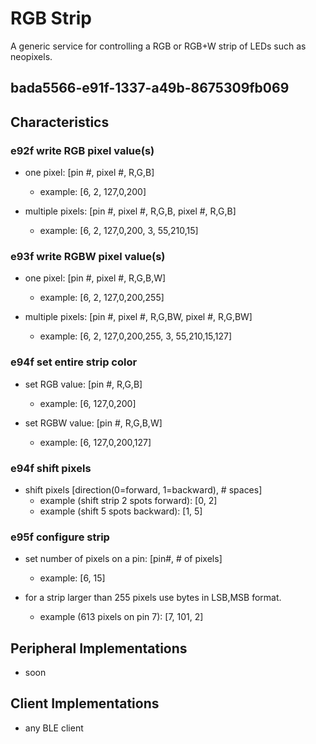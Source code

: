 # RGB Strip
A generic service for controlling a RGB or RGB+W strip of LEDs such as neopixels.

## bada5566-e91f-1337-a49b-8675309fb069

## Characteristics

### e92f  write RGB pixel value(s)

* one pixel: [pin #, pixel #, R,G,B]
  * example: [6, 2, 127,0,200]

* multiple pixels: [pin #, pixel #, R,G,B, pixel #, R,G,B]
  * example: [6, 2, 127,0,200, 3, 55,210,15]

### e93f  write RGBW pixel value(s)

* one pixel: [pin #, pixel #, R,G,B,W]
  * example: [6, 2, 127,0,200,255]

* multiple pixels: [pin #, pixel #, R,G,BW, pixel #, R,G,BW]
  * example: [6, 2, 127,0,200,255, 3, 55,210,15,127]

### e94f  set entire strip color
* set RGB value: [pin #, R,G,B]
  * example: [6, 127,0,200]

* set RGBW value: [pin #, R,G,B,W]
  * example: [6, 127,0,200,127]

### e94f  shift pixels
* shift pixels [direction(0=forward, 1=backward), # spaces]
  * example (shift strip 2 spots forward): [0, 2]
  * example (shift 5 spots backward): [1, 5]

### e95f  configure strip
* set number of pixels on a pin: [pin#, # of pixels]
  * example: [6, 15]

* for a strip larger than 255 pixels use bytes in LSB,MSB format.
  * example (613 pixels on pin 7): [7, 101, 2]


## Peripheral Implementations
  * soon

## Client Implementations
  * any BLE client
